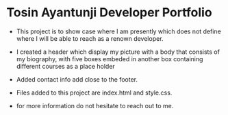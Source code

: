 # Tosin Ayantunji Developer Portfolio

- This project is to show case where I am presently which does not define where I will be able to reach as a renown developer.

- I created a header which display my picture with a body that consists of my biography, with five boxes embeded in another box containing different courses as a place holder 

- Added contact info add close to the footer.

- Files added to this project are index.html and style.css.


- for more information do not hesitate to reach out to me.